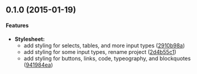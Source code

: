 <a name="0.1.0"></a>
## 0.1.0 (2015-01-19)


#### Features

* **Stylesheet:**
  * add styling for selects, tables, and more input types ([2910b98a](https://github.com/jbw91/default-stylesheet/commit/2910b98ad4979b14070baf45bb7f917b0b19c922))
  * add styling for some input types, rename project ([2d4b55c1](https://github.com/jbw91/default-stylesheet/commit/2d4b55c11567a30e9ad4effd4771da8e0d46d332))
  * add styling for buttons, links, code, typeography, and blockquotes ([941984ea](https://github.com/jbw91/default-stylesheet/commit/941984ead5609b9b766e868db5e24d8f66277315))


